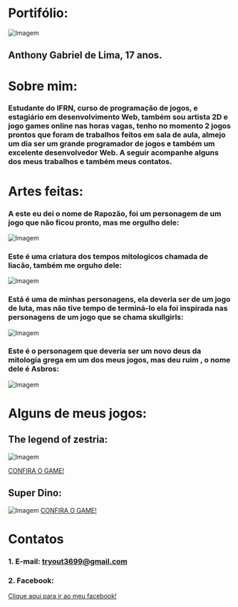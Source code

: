# Portifólio:
 ![Imagem](minhafoto.jpg)
## Anthony Gabriel de Lima, 17 anos.

# Sobre mim:
### Estudante do IFRN, curso de programação de jogos, e estagiário em desenvolvimento Web, também sou artista 2D e jogo games online nas horas vagas, tenho no momento 2 jogos prontos que foram de trabalhos feitos em sala de aula, almejo um dia ser um grande programador de jogos e também um excelente desenvolvedor Web. A seguir acompanhe alguns dos meus trabalhos e também meus contatos.

# Artes feitas:
### A este eu dei o nome de Rapozão, foi um personagem de um jogo que não ficou pronto, mas me orgulho dele:

![Imagem](Correndo-save-1.gif)

### Este é uma criatura dos tempos mitologicos chamada de liacão, também me orguho dele:
![Imagem](Liacaoo-andando.gif)

### Está é uma de minhas personagens, ela deveria ser de um jogo de luta, mas não tive tempo de terminá-lo ela foi inspirada nas personagens de um jogo que se chama skullgirls:
![Imagem](AGRVAI.gif)

### Este é o personagem que deveria ser um novo deus da mitologia grega em um dos meus jogos, mas deu ruim , o nome dele é Asbros:
![Imagem](AGRFOI.png)


# Alguns de meus jogos: 
## The legend of zestria:
![Imagem](The-Legend-Of-Zestria.png)

<a href = "https://gabfelix.github.io/The%20legend%20of%20zestria%202.0/" target = "_blank">  CONFIRA O GAME!  </a> 
## Super Dino:
![Imagem](Super-dino.png)
<a href = "https://lemuelmarques.github.io/SUPERDINO/" target = "_blank">  CONFIRA O GAME!  </a>
 <!-- 1. Adicionar um Link (url):
  [Clique aqui](https://pbs.twimg.com/profile_images/505770595422699521/n8bFETLR.jpeg)-->
  
 <!-- 2.Adicionar uma imagem da internet:
  ![Clique aqui](https://http2.mlstatic.com/caneca-porcelana-geek-simpsons-hommer-D_NQ_NP_646731-MLB26105730119_102017-F.jpg)-->
  
  <!--3. Adicionar uma imagem do computador (arquivo):
  ![Imagem](soul-eater-1.jpg)-->
 
  <!--4.Adicionar um link que seja a imagem:
  [![Imagem1](813479_1.jpg)](http://Twitter.com)-->
  
  <!--5.Adicionar um link que seja a imagem e que abra em uma nova guia:
  <a href = "http://google.com" target  = "_blank" > ![Imagem](soul-eater-1.jpg) </a> -->
  
# Contatos

### 1. E-mail: tryout3699@gmail.com
### 2. Facebook:
<a href = "https://www.facebook.com/anthony.gabriel.1272" target = "_blank">  Clique aqui para ir ao meu facebook!  </a> 



